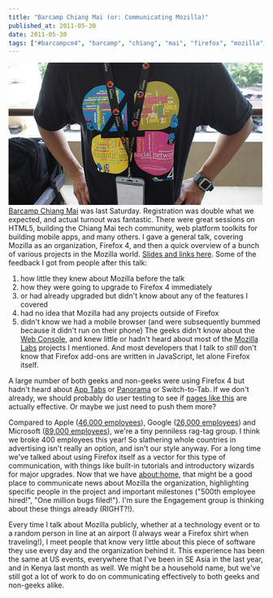 ```yaml
---
title: "Barcamp Chiang Mai (or: Communicating Mozilla)"
published_at: 2011-05-30
date: 2011-05-30
tags: ["#barcampcm4", "barcamp", "chiang", "mai", "firefox", "mozilla", "posts"]
---
```

[![](5750417232_5490f367b9.jpg "Barcamp Chiang Mai")Barcamp Chiang Mai](http://j.mp/lBy6jz) was last Saturday. Registration was double what we expected, and actual turnout was fantastic. There were great sessions on HTML5, building the Chiang Mai tech community, web platform toolkits for building mobile apps, and many others. I gave a general talk, covering Mozilla as an organization, Firefox 4, and then a quick overview of a bunch of various projects in the Mozilla world. [Slides and links here](http://j.mp/kptswB). Some of the feedback I got from people after this talk:

1.  how little they knew about Mozilla before the talk
2.  how they were going to upgrade to Firefox 4 immediately
3.  or had already upgraded but didn't know about any of the features I covered
4.  had no idea that Mozilla had any projects outside of Firefox
5.  didn't know we had a mobile browser (and were subsequently bummed because it didn't run on their phone)
The geeks didn't know about the [Web Console](http://j.mp/mKASVM), and knew little or hadn't heard about most of the [Mozilla Labs](http://j.mp/mihcyv) projects I mentioned. And most developers that I talk to *still* don't know that Firefox add-ons are written in JavaScript, let alone Firefox itself.

A large number of both geeks and non-geeks were using Firefox 4 but hadn't heard about [App Tabs](http://j.mp/ke2qhf) or [Panorama](http://j.mp/l1hqdm) or Switch-to-Tab. If we don't already, we should probably do user testing to see if [pages like this](http://j.mp/mOH6uu) are actually effective. Or maybe we just need to push them more?

Compared to Apple ([46,000 employees](http://investing.businessweek.com/research/stocks/snapshot/snapshot.asp?ticker=AAPL:US)), Google ([26,000 employees](http://en.wikipedia.org/wiki/Google)) and Microsoft ([89,000 employees](http://en.wikipedia.org/wiki/Microsoft)), we're a tiny penniless rag-tag group. I think we broke 400 employees this year! So slathering whole countries in advertising isn't really an option, and isn't our style anyway. For a long time we've talked about using Firefox itself as a vector for this type of communication, with things like built-in tutorials and introductory wizards for major upgrades. Now that we have [about:home](home), that might be a good place to communicate news about Mozilla the organization, highlighting specific people in the project and important milestones ("500th employee hired!", "One million bugs filed!"). I'm sure the Engagement group is thinking about these things already (RIGHT?!).

Every time I talk about Mozilla publicly, whether at a technology event or to a random person in line at an airport (I always wear a Firefox shirt when traveling!), I meet people that know very little about this piece of software they use every day and the organization behind it. This experience has been the same at US events, everywhere that I've been in SE Asia in the last year, and in Kenya last month as well. We might be a household name, but we've still got a lot of work to do on communicating effectively to both geeks and non-geeks alike.